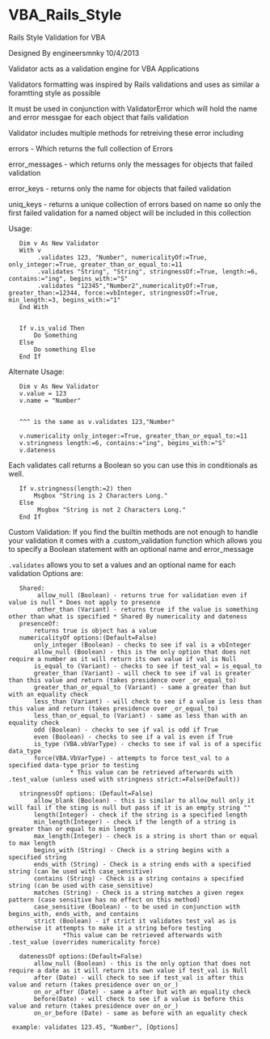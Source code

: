 VBA_Rails_Style
===============

Rails Style Validation for VBA

Designed By engineersmnky 10/4/2013

Validator acts as a validation engine for VBA Applications

Validators formatting was inspired by Rails validations and uses as similar a foramtting style as possible

It must be used in conjunction with ValidatorError which will hold the name and error messgae for each object that fails validation
 
Validator includes multiple methods for retreiving these error including
 
errors - Which returns the full collection of Errors
 
error_messages - which returns only the messages for objects that failed validation
 
error_keys - returns only the name for objects that failed validation
 
uniq_keys - returns a unique collection of errors based on name so only the first failed validation for a named object will be included in this collection

Usage:

       Dim v As New Validator
       With v
            .validates 123, "Number", numericalityOf:=True, only_integer:=True, greater_than_or_equal_to:=11
            .validates "String", "String", stringnessOf:=True, length:=6, contains:="ing", begins_with:="S"
            .validates "12345","Number2",numericalityOf:=True, greater_than:=12344, force:=vbInteger, stringnessOf:=True, min_length:=3, begins_with:="1"
       End With


       If v.is_valid Then
           Do Something
       Else
           Do something Else
       End If
       
 Alternate Usage:
 
       Dim v As New Validator
       v.value = 123
       v.name = "Number"


       ^^^ is the same as v.validates 123,"Number"

       v.numericality only_integer:=True, greater_than_or_equal_to:=11
       v.stringness length:=6, contains:="ing", begins_with:="S"
       v.dateness 
       
 Each validates call returns a Boolean so you can use this in conditionals as well.
 
 
       If v.stringness(length:=2) then
           Msgbox "String is 2 Characters Long."
       Else
            Msgbox "String is not 2 Characters Long."
       End If


 Custom Validation:
   If you find the builtin methods are not enough to handle your validation it comes with a .custom_validation function which allows you to 
       specify a Boolean statement with an optional name and error_message


 `.validates` allows you to set a values and an optional name for each validation
 Options are:
 
       Shared:
            allow_null (Boolean) - returns true for validation even if value is null * Does not apply to presence
            other_than (Variant) - returns true if the value is something other than what is specified * Shared By numericality and dateness
       presenceOf: 
           returns true is object has a value
       numericalityOf options:(Default=False)
           only_integer (Boolean) - checks to see if val is a vbInteger
           allow_null (Boolean) - this is the only option that does not require a number as it will return its own value if val is Null
           is_equal_to (Variant) - checks to see if test_val = is_equal_to
           greater_than (Variant) - will check to see if val is greater than this value and return (takes presidence over _or_equal_to)
           greater_than_or_equal_to (Variant) - same a greater than but with an equality check
           less_than (Variant) - will check to see if a value is less than this value and return (takes presidence over _or_equal_to)
           less_than_or_equal_to (Variant) - same as less than with an equality check
           odd (Boolean) - checks to see if val is odd if True
           even (Boolean) - checks to see if a val is even if True
           is_type (VBA.vbVarType) - checks to see if val is of a specific data_type
           force(VBA.VbVarType) - attempts to force test_val to a specified data-type prior to testing 
                     * This value can be retrieved afterwards with .test_value (unless used with stringness strict:=False(Default))

       stringnessOf options: (Default=False)
           allow_blank (Boolean) - this is similar to allow_null only it will fail if the sting is null but pass if it is an empty string ""
           length(Integer) - check if the string is a specified length
           min_length(Integer) - check if the length of a string is greater than or equal to min length
           max_length(Integer) - check is a string is short than or equal to max length
           begins_with (String) - Check is a string begins with a specified string
           ends_with (String) - Check is a string ends with a specified string (can be used with case_sensitive)
           contains (String) - Check is a string contains a specified string (can be used with case_sensitive)
           matches (String) - Check is a string matches a given regex pattern (case sensitive has no effect on this method)
           case_sensitive (Boolean) - to be used in conjunction with begins_with, ends_with, and contains
           strict (Boolean) - if strict it validates test_val as is otherwise it attempts to make it a string before testing  
                   *This value can be retrieved afterwards with .test_value (overrides numericality force)

       datenessOf options:(Default=False)
           allow_null (Boolean) - this is the only option that does not require a date as it will return its own value if test_val is Null
           after (Date) - will check to see if test_val is after this value and return (takes presidence over on_or_)
           on_or_after (Date) - same a after but with an equality check
           before(Date) - will check to see if a value is before this value and return (takes presidence over on_or_)
           on_or_before (Date) - same as before with an equality check

     example: validates 123.45, "Number", [Options]

